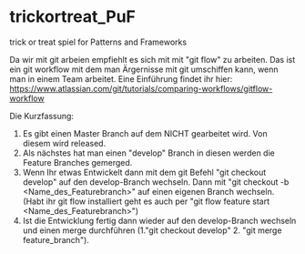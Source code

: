 # trickortreat_PuF
trick or treat spiel for Patterns and Frameworks


Da wir mit git arbeien empfiehlt es sich mit mit "git flow" zu arbeiten. Das ist ein git workflow mit dem man Ärgernisse mit git umschiffen kann, wenn man in einem Team arbeitet.
Eine Einführung findet ihr hier:
https://www.atlassian.com/git/tutorials/comparing-workflows/gitflow-workflow

Die Kurzfassung: 
1. Es gibt einen Master Branch auf dem NICHT gearbeitet wird. Von diesem wird released. 
2. Als nächstes hat man einen "develop" Branch in diesen werden die Feature Branches gemerged.
3. Wenn Ihr etwas Entwickelt dann mit dem git Befehl "git checkout develop" auf den develop-Branch wechseln. Dann mit "git checkout -b <Name_des_Featurebranch>" auf einen eigenen Branch wechseln. (Habt ihr git flow installiert geht es auch per "git flow feature start <Name_des_Featurebranch>")
4. Ist die Entwicklung fertig dann wieder auf den develop-Branch wechseln und einen merge durchführen (1."git checkout develop" 2. "git merge feature_branch").



